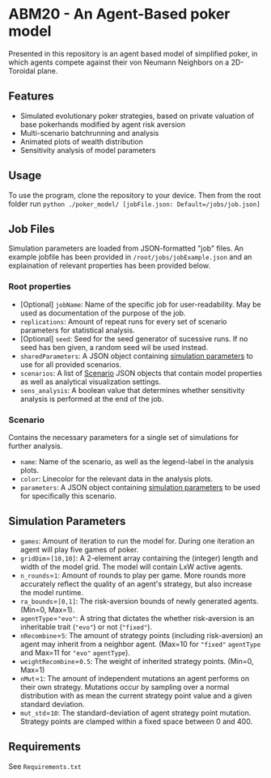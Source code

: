 # ABM20 - An Agent-Based poker model

Presented in this repository is an agent based model of simplified poker, in which agents compete against
their von Neumann Neighbors on a 2D-Toroidal plane.

## Features
- Simulated evolutionary poker strategies, based on private valuation of base pokerhands modified by agent risk aversion
- Multi-scenario batchrunning and analysis
- Animated plots of wealth distribution
- Sensitivity analysis of model parameters

## Usage
To use the program, clone the repository to your device. Then from the root folder run `python ./poker_model/ [jobFile.json: Default=/jobs/job.json]`

## Job Files
Simulation parameters are loaded from JSON-formatted "job" files. An example jobfile has been provided in `/root/jobs/jobExample.json` and an explaination of relevant properties has been provided below.

### Root properties
- [Optional] `jobName`: Name of the specific job for user-readability. May be used as documentation of the purpose of the job.
- `replications`: Amount of repeat runs for every set of scenario parameters for statistical analysis.
- [Optional] `seed`: Seed for the seed generator of sucessive runs. If no seed has ben given, a random seed wil be used instead.
- `sharedParameters`: A JSON object containing [simulation parameters](#simulation-parameters) to use for all provided scenarios.
- `scenarios`: A list of [Scenario](#scenario) JSON objects that contain model properties as well as analytical visualization settings.
- `sens_analysis`: A boolean value that determines whether sensitivity analysis is performed at the end of the job.

### Scenario
Contains the necessary parameters for a single set of simulations for further analysis. 
- `name`: Name of the scenario, as well as the legend-label in the analysis plots.
- `color`: Linecolor for the relevant data in the analysis plots.
- `parameters`: A JSON object containing [simulation parameters](#simulation-parameters) to be used for specifically this scenario.

## Simulation Parameters
- `games`: Amount of iteration to run the model for. During one iteration an agent will play five games of poker.
- `gridDim`=`[10,10]`: A 2-element array containing the (integer) length and width of the model grid. The model will contain LxW active agents.
- `n_rounds`=`1`: Amount of rounds to play per game. More rounds more accurately reflect the quality of an agent's strategy, but also increase the model runtime.
- `ra_bounds`=`[0,1]`: The risk-aversion bounds of newly generated agents. (Min=0, Max=1).
- `agentType`=`"evo"`: A string that dictates the whether risk-aversion is an inheritable trait (`"evo"`) or not (`"fixed"`).
- `nRecombine`=`5`: The amount of strategy points (including risk-aversion) an agent may inherit from a neighbor agent. (Max=10 for `"fixed"` `agentType` and Max=11 for `"evo"` `agentType`). 
- `weightRecombine`=`0.5`: The weight of inherited strategy points. (Min=0, Max=1)
- `nMut`=`1`: The amount of independent mutations an agent performs on their own strategy. Mutations occur by sampling over a normal distribution with as mean the current strategy point value and a given standard deviation.
- `mut_std`=`10`: The standard-deviation of agent strategy point mutation. Strategy points are clamped within a fixed space between 0 and 400.

## Requirements
See `Requirements.txt`